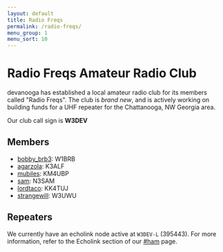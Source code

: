 ```yaml
---
layout: default
title: Radio Freqs
permalink: /radio-freqs/
menu_group: 1
menu_sort: 10
---
```


# Radio Freqs Amateur Radio Club

devanooga has established a local amateur radio club for its members called
"Radio Freqs". The club is _brand new_, and is actively working on building
funds for a UHF repeater for the Chattanooga, NW Georgia area.

Our club call sign is **W3DEV**

## Members

- [bobby_brb3](/members/#bobby_brb3): W1BRB
- [agarzola](/members/#agarzola): K3ALF
- [mubiles](/members/#mubiles): KM4UBP
- [sam](/members/#sam): N3SAM
- [lordtaco](/members/#lordtaco): KK4TUJ
- [strangewill](/members/#strangewill): W3UWU

## Repeaters

We currently have an echolink node active at `W3DEV-L` (395443). For more information,
refer to the Echolink section of our
[#ham](https://www.devanooga.com/channels/ham/#echolink) page.
